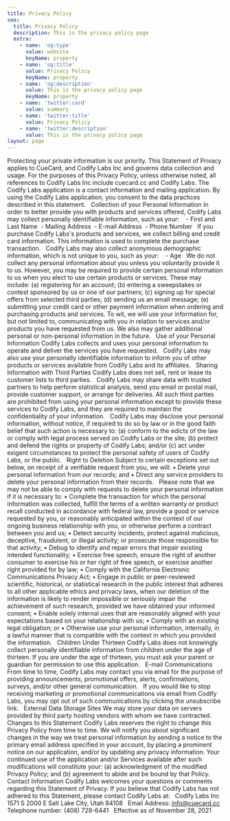```yaml
---
title: Privacy Policy
seo:
  title: Privacy Policy
  description: This is the privacy policy page
  extra:
    - name: 'og:type'
      value: website
      keyName: property
    - name: 'og:title'
      value: Privacy Policy
      keyName: property
    - name: 'og:description'
      value: This is the privacy policy page
      keyName: property
    - name: 'twitter:card'
      value: summary
    - name: 'twitter:title'
      value: Privacy Policy
    - name: 'twitter:description'
      value: This is the privacy policy page
layout: page
---
```

Protecting your private information is our priority. This Statement of Privacy applies to CueCard, and Codify Labs Inc and governs data collection and usage. For the purposes of this Privacy Policy, unless otherwise noted, all references to Codify Labs Inc include cuecard.cc and Codify Labs. The Codify Labs application is a contact information and mailing application. By using the Codify Labs application, you consent to the data practices described in this statement.
 
Collection of your Personal Information
In order to better provide you with products and services offered, Codify Labs may collect personally identifiable information, such as your:
 
 -	First and Last Name
 -	Mailing Address
 -	E-mail Address
 -	Phone Number
 
If you purchase Codify Labs's products and services, we collect billing and credit card information. This information is used to complete the purchase transaction.
 
Codify Labs may also collect anonymous demographic information, which is not unique to you, such as your:
 
 -	Age
 
We do not collect any personal information about you unless you voluntarily provide it to us. However, you may be required to provide certain personal information to us when you elect to use certain products or services. These may include: (a) registering for an account; (b) entering a sweepstakes or contest sponsored by us or one of our partners; (c) signing up for special offers from selected third parties; (d) sending us an email message; (e) submitting your credit card or other payment information when ordering and purchasing products and services. To wit, we will use your information for, but not limited to, communicating with you in relation to services and/or products you have requested from us. We also may gather additional personal or non-personal information in the future.
 
Use of your Personal Information
Codify Labs collects and uses your personal information to operate and deliver the services you have requested.
 
Codify Labs may also use your personally identifiable information to inform you of other products or services available from Codify Labs and its affiliates.
 
Sharing Information with Third Parties
Codify Labs does not sell, rent or lease its customer lists to third parties.
 
Codify Labs may share data with trusted partners to help perform statistical analysis, send you email or postal mail, provide customer support, or arrange for deliveries. All such third parties are prohibited from using your personal information except to provide these services to Codify Labs, and they are required to maintain the confidentiality of your information.
 
Codify Labs may disclose your personal information, without notice, if required to do so by law or in the good faith belief that such action is necessary to: (a) conform to the edicts of the law or comply with legal process served on Codify Labs or the site; (b) protect and defend the rights or property of Codify Labs; and/or (c) act under exigent circumstances to protect the personal safety of users of Codify Labs, or the public.
 
Right to Deletion
Subject to certain exceptions set out below, on receipt of a verifiable request from you, we will:
•	Delete your personal information from our records; and
•	Direct any service providers to delete your personal information from their records.
 
Please note that we may not be able to comply with requests to delete your personal information if it is necessary to:
•	Complete the transaction for which the personal information was collected, fulfill the terms of a written warranty or product recall conducted in accordance with federal law, provide a good or service requested by you, or reasonably anticipated within the context of our ongoing business relationship with you, or otherwise perform a contract between you and us;
•	Detect security incidents, protect against malicious, deceptive, fraudulent, or illegal activity; or prosecute those responsible for that activity;
•	Debug to identify and repair errors that impair existing intended functionality;
•	Exercise free speech, ensure the right of another consumer to exercise his or her right of free speech, or exercise another right provided for by law;
•	Comply with the California Electronic Communications Privacy Act;
•	Engage in public or peer-reviewed scientific, historical, or statistical research in the public interest that adheres to all other applicable ethics and privacy laws, when our deletion of the information is likely to render impossible or seriously impair the achievement of such research, provided we have obtained your informed consent;
•	Enable solely internal uses that are reasonably aligned with your expectations based on your relationship with us;
•	Comply with an existing legal obligation; or
•	Otherwise use your personal information, internally, in a lawful manner that is compatible with the context in which you provided the information.
 
Children Under Thirteen
Codify Labs does not knowingly collect personally identifiable information from children under the age of thirteen. If you are under the age of thirteen, you must ask your parent or guardian for permission to use this application.
 
E-mail Communications
From time to time, Codify Labs may contact you via email for the purpose of providing announcements, promotional offers, alerts, confirmations, surveys, and/or other general communication.
 
If you would like to stop receiving marketing or promotional communications via email from Codify Labs, you may opt out of such communications by clicking the unsubscribe link.
 
External Data Storage Sites
We may store your data on servers provided by third party hosting vendors with whom we have contracted.
 
Changes to this Statement
Codify Labs reserves the right to change this Privacy Policy from time to time. We will notify you about significant changes in the way we treat personal information by sending a notice to the primary email address specified in your account, by placing a prominent notice on our application, and/or by updating any privacy information. Your continued use of the application and/or Services available after such modifications will constitute your: (a) acknowledgment of the modified Privacy Policy; and (b) agreement to abide and be bound by that Policy.
 
Contact Information
Codify Labs welcomes your questions or comments regarding this Statement of Privacy. If you believe that Codify Labs has not adhered to this Statement, please contact Codify Labs at:
 
Codify Labs Inc
1571 S 2000 E
Salt Lake City, Utah 84108
 
Email Address:
info@cuecard.cc
 
Telephone number:
‪(408) 728-6441‬
 
Effective as of November 28, 2021
